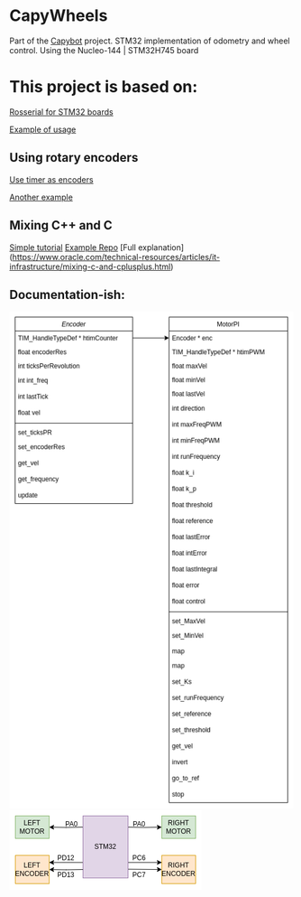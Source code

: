 # CapyWheels
Part of the [Capybot](https://github.com/JorgePerC/TheLastOfThem) project. STM32 implementation of odometry and wheel control. 
Using the Nucleo-144 | STM32H745 board


# This project is based on:

[Rosserial for STM32 boards](https://github.com/yoneken/rosserial_stm32)

[Example of usage](https://github.com/xav-jann1/rosserial_stm32f4/blob/master/README.md#usage)

## Using rotary encoders

[Use timer as encoders](http://elastic-notes.blogspot.com/p/cubemx-stm32-encoder-interface.html)

[Another example](https://www.yashkudale.com/electronics/design-tips-use-peripherals-where-ever-possible/)

## Mixing C++ and C
[Simple tutorial](https://shawnhymel.com/1941/how-to-use-c-with-stm32cubeide/)
[Example Repo](https://github.com/BradenSunwold/stm32-hal-with-cpp/blob/main/Core/Src/CppBlinkPinout.cpp)
[Full explanation] (https://www.oracle.com/technical-resources/articles/it-infrastructure/mixing-c-and-cplusplus.html)

## Documentation-ish:

![UML](imgs/UML%20Motores.drawio.png)
![Connections](imgs/EmbeddedDiagram.png)